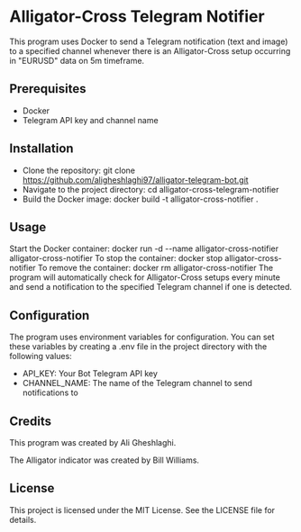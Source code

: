 # Alligator-Cross Telegram Notifier
This program uses Docker to send a Telegram notification (text and image) to a specified channel whenever there is an Alligator-Cross setup occurring in "EURUSD" data on 5m timeframe.

## Prerequisites
* Docker
* Telegram API key and channel name
## Installation
* Clone the repository: git clone https://github.com/aligheshlaghi97/alligator-telegram-bot.git
* Navigate to the project directory: cd alligator-cross-telegram-notifier
* Build the Docker image: docker build -t alligator-cross-notifier .
## Usage
Start the Docker container: docker run -d --name alligator-cross-notifier alligator-cross-notifier
To stop the container: docker stop alligator-cross-notifier
To remove the container: docker rm alligator-cross-notifier
The program will automatically check for Alligator-Cross setups every minute and send a notification to the specified Telegram channel if one is detected.

## Configuration
The program uses environment variables for configuration. You can set these variables by creating a .env file in the project directory with the following values:

* API_KEY: Your Bot Telegram API key
* CHANNEL_NAME: The name of the Telegram channel to send notifications to
## Credits
This program was created by Ali Gheshlaghi.

The Alligator indicator was created by Bill Williams.

## License
This project is licensed under the MIT License. See the LICENSE file for details.



